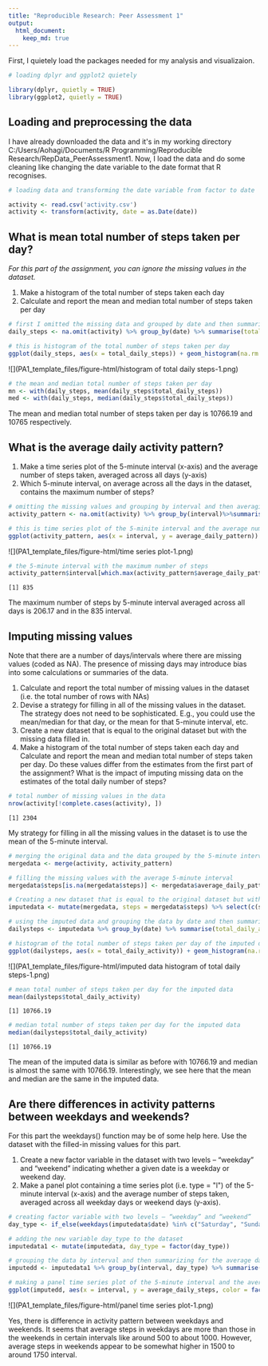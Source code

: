 ```yaml
---
title: "Reproducible Research: Peer Assessment 1"
output: 
  html_document:
    keep_md: true
---
```






First, I quietely load the packages needed for my analysis and visualizaion.


```r
# loading dplyr and ggplot2 quietely

library(dplyr, quietly = TRUE)
library(ggplot2, quietly = TRUE)
```

## Loading and preprocessing the data

I have already downloaded the data and it's in my working directory C:/Users/Aohagi/Documents/R Programming/Reproducible Research/RepData_PeerAssessment1. Now, I load the data and do some cleaning like changing the date variable to the date format that R recognises. 


```r
# loading data and transforming the date variable from factor to date 

activity <- read.csv('activity.csv')
activity <- transform(activity, date = as.Date(date))
```

## What is mean total number of steps taken per day?

*For this part of the assignment, you can ignore the missing values in the dataset.*

1. Make a histogram of the total number of steps taken each day
2. Calculate and report the mean and median total number of steps taken per day


```r
# first I omitted the missing data and grouped by date and then summarized by total number of steps
daily_steps <- na.omit(activity) %>% group_by(date) %>% summarise(total_daily_steps = sum(steps))

# this is histogram of the total number of steps taken per day
ggplot(daily_steps, aes(x = total_daily_steps)) + geom_histogram(na.rm = TRUE, bins = 30, fill = 'steelblue') +  labs(x = 'Daily Steps', y = 'Frequency') + labs(title = "Daily Total Steps") + theme_bw()
```

![](PA1_template_files/figure-html/histogram of total daily steps-1.png)<!-- -->


```r
# the mean and median total number of steps taken per day
mn <- with(daily_steps, mean(daily_steps$total_daily_steps))
med <- with(daily_steps, median(daily_steps$total_daily_steps))
```

The mean  and median total number of steps taken per day is 10766.19 and 10765 respectively.

## What is the average daily activity pattern?

1. Make a time series plot of the 5-minute interval (x-axis) and the average number of steps taken, averaged across all days (y-axis)
2. Which 5-minute interval, on average across all the days in the dataset, contains the maximum number of steps?


```r
# omitting the missing values and grouping by interval and then averaging by daily steps
activity_pattern <- na.omit(activity) %>% group_by(interval)%>%summarise(average_daily_pattern = (mean(steps)))

# this is time series plot of the 5-minite interval and the average number of steps 
ggplot(activity_pattern, aes(x = interval, y = average_daily_pattern)) + geom_line(color = 'blue', size = 1) + labs(title = " Average Daily Activity Pattern", x = 'Inteval', y = 'Daily Activity') + theme_bw() + theme(plot.title = element_text(hjust=0.5))
```

![](PA1_template_files/figure-html/time series plot-1.png)<!-- -->


```r
# the 5-minute interval with the maximum number of steps
activity_pattern$interval[which.max(activity_pattern$average_daily_pattern)]
```

```
[1] 835
```

The maximum number of steps by 5-minute interval averaged across all days is 206.17 and in the 835 interval.

## Imputing missing values

Note that there are a number of days/intervals where there are missing values (coded as NA). The presence of missing days may introduce bias into some calculations or summaries of the data.

1. Calculate and report the total number of missing values in the dataset (i.e. the total number of rows with NAs)
2. Devise a strategy for filling in all of the missing values in the dataset. The strategy does not need to be sophisticated. E.g., you could use the mean/median for that day, or the mean for that 5-minute interval, etc.
3. Create a new dataset that is equal to the original dataset but with the missing data filled in.
4. Make a histogram of the total number of steps taken each day and Calculate and report the mean and median total number of steps taken per day. Do these values differ from the estimates from the first part of the assignment? What is the impact of imputing missing data on the estimates of the total daily number of steps?


```r
# total number of missing values in the data
nrow(activity[!complete.cases(activity), ])
```

```
[1] 2304
```

My strategy for filling in all the missing values in the dataset is to use the mean of the 5-minute interval.


```r
# merging the original data and the data grouped by the 5-minute interval
mergedata <- merge(activity, activity_pattern)

# filling the missing values with the average 5-minute interval
mergedata$steps[is.na(mergedata$steps)] <- mergedata$average_daily_pattern[is.na(mergedata$steps)]

# Creating a new dataset that is equal to the original dataset but with the missing data filled in
imputedata <- mutate(mergedata, steps = mergedata$steps) %>% select(c(steps, date,interval))
```


```r
# using the imputed data and grouping the data by date and then summarizing for the total daily steps
dailysteps <- imputedata %>% group_by(date) %>% summarise(total_daily_activity = sum(steps)) 

# histogram of the total number of steps taken per day of the imputed data
ggplot(dailysteps, aes(x = total_daily_activity)) + geom_histogram(na.rm = TRUE, bins = 30, fill = 'chocolate') + labs(x = 'Daily Steps', y = 'Frequency') + labs(title = "Daily Total Steps") + theme_bw() + theme(plot.title = element_text(hjust=0.5))
```

![](PA1_template_files/figure-html/imputed data histogram of total daily steps-1.png)<!-- -->


```r
# mean total number of steps taken per day for the imputed data
mean(dailysteps$total_daily_activity)
```

```
[1] 10766.19
```

```r
# median total number of steps taken per day for the imputed data
median(dailysteps$total_daily_activity)
```

```
[1] 10766.19
```

The mean of the imputed data is similar as before with 10766.19 and median is almost the same with 10766.19. Interestingly, we see here that the mean and median are the same in the imputed data.

## Are there differences in activity patterns between weekdays and weekends?

For this part the weekdays() function may be of some help here. Use the dataset with the filled-in missing values for this part.

1. Create a new factor variable in the dataset with two levels – “weekday” and “weekend” 
indicating whether a given date is a weekday or weekend day.
2. Make a panel plot containing a time series plot (i.e. type = "l") of the 5-minute interval (x-axis)
and the average number of steps taken, averaged across all weekday days or weekend days (y-axis). 


```r
# creating factor variable with two levels – “weekday” and “weekend”
day_type <- if_else(weekdays(imputedata$date) %in% c("Saturday", "Sunday") , 'Weekend', 'Weekday')

# adding the new variable day_type to the dataset
imputedata1 <- mutate(imputedata, day_type = factor(day_type))

# grouping the data by interval and then summarizing for the average daily steps
imputedd <- imputedata1 %>% group_by(interval, day_type) %>% summarise(average_daily_steps = mean(steps))

# making a panel time series plot of the 5-minute interval and the average number of steps taken
ggplot(imputedd, aes(x = interval, y = average_daily_steps, color = factor(day_type))) + geom_line(size = 1,      show.legend=F) + facet_grid(day_type ~ .) + labs(title = " Average Activity Pattern: Weekdays vs Weekends",      x = 'Inteval', y = 'Number of Steps') + theme_bw() + theme(plot.title = element_text(hjust=0.5))
```

![](PA1_template_files/figure-html/panel time series plot-1.png)<!-- -->

Yes, there is difference in activity pattern between weekdays and weekends. It seems that average steps in weekdays are more than those in the weekends in certain intervals like around 500 to about 1000. However, average steps in weekends appear to be somewhat higher in 1500 to around 1750 interval.
